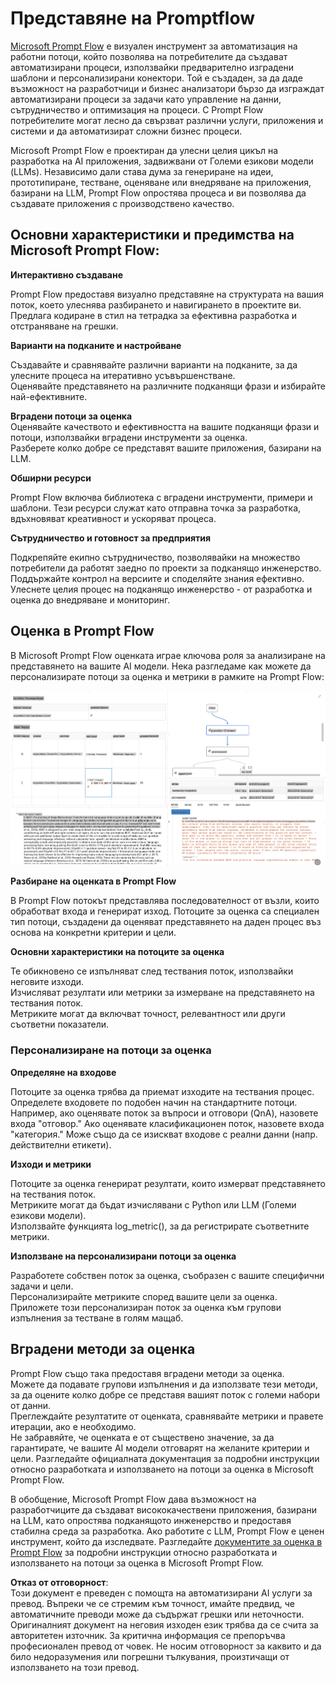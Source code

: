 # **Представяне на Promptflow**

[Microsoft Prompt Flow](https://microsoft.github.io/promptflow/index.html?WT.mc_id=aiml-138114-kinfeylo) е визуален инструмент за автоматизация на работни потоци, който позволява на потребителите да създават автоматизирани процеси, използвайки предварително изградени шаблони и персонализирани конектори. Той е създаден, за да даде възможност на разработчици и бизнес анализатори бързо да изграждат автоматизирани процеси за задачи като управление на данни, сътрудничество и оптимизация на процеси. С Prompt Flow потребителите могат лесно да свързват различни услуги, приложения и системи и да автоматизират сложни бизнес процеси.

Microsoft Prompt Flow е проектиран да улесни целия цикъл на разработка на AI приложения, задвижвани от Големи езикови модели (LLMs). Независимо дали става дума за генериране на идеи, прототипиране, тестване, оценяване или внедряване на приложения, базирани на LLM, Prompt Flow опростява процеса и ви позволява да създавате приложения с производствено качество.

## Основни характеристики и предимства на Microsoft Prompt Flow:

**Интерактивно създаване**

Prompt Flow предоставя визуално представяне на структурата на вашия поток, което улеснява разбирането и навигирането в проектите ви.  
Предлага кодиране в стил на тетрадка за ефективна разработка и отстраняване на грешки.

**Варианти на подканите и настройване**

Създавайте и сравнявайте различни варианти на подканите, за да улесните процеса на итеративно усъвършенстване.  
Оценявайте представянето на различните подканящи фрази и избирайте най-ефективните.

**Вградени потоци за оценка**  
Оценявайте качеството и ефективността на вашите подканящи фрази и потоци, използвайки вградени инструменти за оценка.  
Разберете колко добре се представят вашите приложения, базирани на LLM.

**Обширни ресурси**

Prompt Flow включва библиотека с вградени инструменти, примери и шаблони. Тези ресурси служат като отправна точка за разработка, вдъхновяват креативност и ускоряват процеса.

**Сътрудничество и готовност за предприятия**

Подкрепяйте екипно сътрудничество, позволявайки на множество потребители да работят заедно по проекти за подканящо инженерство.  
Поддържайте контрол на версиите и споделяйте знания ефективно.  
Улеснете целия процес на подканящо инженерство - от разработка и оценка до внедряване и мониторинг.

## Оценка в Prompt Flow

В Microsoft Prompt Flow оценката играе ключова роля за анализиране на представянето на вашите AI модели. Нека разгледаме как можете да персонализирате потоци за оценка и метрики в рамките на Prompt Flow:

![PFVizualise](../../../../../translated_images/pfvisualize.93c453890f4088830217fa7308b1a589058ed499bbfff160c85676066b5cbf2d.bg.png)

**Разбиране на оценката в Prompt Flow**

В Prompt Flow потокът представлява последователност от възли, които обработват входа и генерират изход. Потоците за оценка са специален тип потоци, създадени да оценяват представянето на даден процес въз основа на конкретни критерии и цели.

**Основни характеристики на потоците за оценка**

Те обикновено се изпълняват след тествания поток, използвайки неговите изходи.  
Изчисляват резултати или метрики за измерване на представянето на тествания поток.  
Метриките могат да включват точност, релевантност или други съответни показатели.

### Персонализиране на потоци за оценка

**Определяне на входове**

Потоците за оценка трябва да приемат изходите на тествания процес. Определете входовете по подобен начин на стандартните потоци.  
Например, ако оценявате поток за въпроси и отговори (QnA), назовете входа "отговор." Ако оценявате класификационен поток, назовете входа "категория." Може също да се изискват входове с реални данни (напр. действителни етикети).

**Изходи и метрики**

Потоците за оценка генерират резултати, които измерват представянето на тествания поток.  
Метриките могат да бъдат изчислявани с Python или LLM (Големи езикови модели).  
Използвайте функцията log_metric(), за да регистрирате съответните метрики.

**Използване на персонализирани потоци за оценка**

Разработете собствен поток за оценка, съобразен с вашите специфични задачи и цели.  
Персонализирайте метриките според вашите цели за оценка.  
Приложете този персонализиран поток за оценка към групови изпълнения за тестване в голям мащаб.

## Вградени методи за оценка

Prompt Flow също така предоставя вградени методи за оценка.  
Можете да подавате групови изпълнения и да използвате тези методи, за да оцените колко добре се представя вашият поток с големи набори от данни.  
Преглеждайте резултатите от оценката, сравнявайте метрики и правете итерации, ако е необходимо.  
Не забравяйте, че оценката е от съществено значение, за да гарантирате, че вашите AI модели отговарят на желаните критерии и цели. Разгледайте официалната документация за подробни инструкции относно разработката и използването на потоци за оценка в Microsoft Prompt Flow.

В обобщение, Microsoft Prompt Flow дава възможност на разработчиците да създават висококачествени приложения, базирани на LLM, като опростява подканящото инженерство и предоставя стабилна среда за разработка. Ако работите с LLM, Prompt Flow е ценен инструмент, който да изследвате. Разгледайте [документите за оценка в Prompt Flow](https://learn.microsoft.com/azure/machine-learning/prompt-flow/how-to-develop-an-evaluation-flow?view=azureml-api-2?WT.mc_id=aiml-138114-kinfeylo) за подробни инструкции относно разработката и използването на потоци за оценка в Microsoft Prompt Flow.

**Отказ от отговорност**:  
Този документ е преведен с помощта на автоматизирани AI услуги за превод. Въпреки че се стремим към точност, имайте предвид, че автоматичните преводи може да съдържат грешки или неточности. Оригиналният документ на неговия изходен език трябва да се счита за авторитетен източник. За критична информация се препоръчва професионален превод от човек. Не носим отговорност за каквито и да било недоразумения или погрешни тълкувания, произтичащи от използването на този превод.